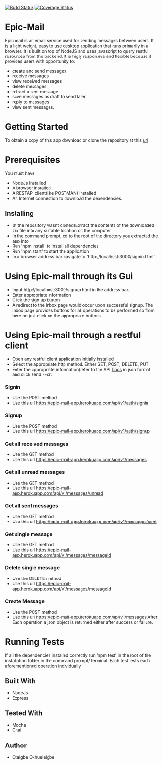 [![Build Status](https://travis-ci.org/otaigbe/Epic-Mail.svg?branch=ft-create-account-endpoint-164573887)](https://travis-ci.org/otaigbe/Epic-Mail)
[![Coverage Status](https://coveralls.io/repos/github/otaigbe/Epic-Mail/badge.svg?branch=ft-create-account-endpoint-164573887)](https://coveralls.io/github/otaigbe/Epic-Mail?branch=ft-create-account-endpoint-164573887)

# Epic-Mail
Epic mail is an email service used for sending messages between users. It is a light weight, easy to use desktop application that runs primarily in a browser. It is built on top of NodeJS and uses javascript to query restful resources from the backend. It is higly responsive and flexible because it provides users with opportunity to:
 - create and send messages
 - receive messages
 - view received messages
 - delete messages
 - retract a sent message
 - save messages as draft to send later
 - reply to messages
 - view sent messages.
# Getting Started
To obtain a copy of this app download or clone the repository at this [url](https://github.com/otaigbe/Epic-Mail.git)

# Prerequisites
You must have
- NodeJs Installed
- A browser Installed
- A RESTAPI client(like POSTMAN) Installed
- An Internet connection to download the dependencies.

## Installing
- (If the repository wasnt cloned)Extract the contents of the downloaded zip file into any suitable location on the computer 
- In the command prompt, cd to the root of the directory you extracted the app into
- Run 'npm install' to install all dependencies
- Run 'npm start' to start the application
- In a browser address bar navigate to 'http://localhost:3000/signin.html'

# Using Epic-mail through its Gui
- Input http://localhost:3000/signup.html in the address bar.
- Enter appropriate information
- Click the sign up button
- A redirect to the inbox page would occur upon successful signup. The inbox page provides buttons for all operations to be performed so from here on just click on the appropriate buttons.

# Using Epic-mail through a restful client
- Open any restful client application initially installed
- Select the appropriate http method. Either GET, POST, DELETE, PUT
- Enter the appropriate information(refer to the API [Docs](https://app.swaggerhub.com/apis-docs/otaigbe/Epic-mail/1.0.0) in json format and click send 
-For:
### Signin
- Use the POST method
- Use this url https://epic-mail-app.herokuapp.com/api/v1/auth/signin 
### Signup
- Use the POST method
- Use this url https://epic-mail-app.herokuapp.com/api/v1/auth/signup 
### Get all received messages
- Use the GET method
- Use this url https://epic-mail-app.herokuapp.com/api/v1/messages 
### Get all unread messages
- Use the GET method
- Use this url https://epic-mail-app.herokuapp.com/api/v1/messages/unread 
### Get all sent messages
- Use the GET method
- Use this url https://epic-mail-app.herokuapp.com/api/v1/messages/sent 
### Get single message
- Use the GET method
- Use this url https://epic-mail-app.herokuapp.com/api/v1/messages/messageId
### Delete single message
- Use the DELETE method
- Use this url https://epic-mail-app.herokuapp.com/api/v1/messages/messageId 
### Create Message
- Use the POST method
- Use this url https://epic-mail-app.herokuapp.com/api/v1/messages
After Each operation a json object is returned either after success or failure.

# Running Tests
If all the dependencies installed correctly run 'npm test' in the root of the installation folder in the command prompt/Terminal. Each test tests each aforementioned operation individually.

## Built With
- NodeJs
- Express
## Tested With
- Mocha
- Chai

## Author
- Otaigbe Okhueleigbe